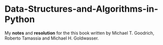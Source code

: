 # Data-Structures-and-Algorithms-in-Python

My **notes** and **resolution** for the this book written by Michael T. Goodrich, Roberto Tamassia and Michael H. Goldwasser.
